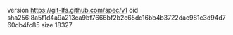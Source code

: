 version https://git-lfs.github.com/spec/v1
oid sha256:8a5f1d4a9a213ca9bf7666bf2b2c65dc16bb4b3722dae981c3d94d760db4fc85
size 18327
